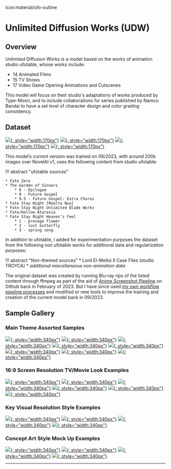 icon:material/ufo-outline
# Unlimited Diffusion Works (UDW)
## Overview

Unlimited Diffusion Works is a model based on the works of animation studio ufotable, whose works include:

* 14 Animated Films
* 15 TV Shows 
* 17 Video Game Opening Animations and Cutscenes

This model will focus on their studio's adaptations of works produced by Type-Moon, and to include collaborations for series published by Namco Bandai to have a set level of character design and color grading consistency.

## Dataset

[![](./images/overview/dataset/thumb/knkekv1-thumb.png){: style="width:170px"}](./images/overview/dataset/full/knkekv1.jpg)
[![](./images/overview/dataset/thumb/fatezerokv1-thumb.png){: style="width:170px"}](./images/overview/dataset/full/fatezerokv1.jpg)
[![](./images/overview/dataset/thumb/ubwkv1-thumb.png){: style="width:170px"}](./images/overview/dataset/full/ubwkv1.jpg)
[![](./images/overview/dataset/thumb/hf1kv1-thumb.png){: style="width:170px"}](./images/overview/dataset/full/hf1kv1.jpg)


This model’s current version was trained on 09/2023, with around 200k images over NovelAI v1, uses the following content from studio ufotable:

!!! abstract "ufotable sources"
    
    * Fate Zero 
    * The Garden of Sinners
        * 8 - Epilogue
        * 9 - Future Gospel
        * 9.5 - Future Gospel: Extra Chorus
    * Fate Stay Night [Réalta Nua]
    * Fate Stay Night Unlimited Blade Works
    * Fate/Hollow Ataraxia
    * Fate Stay Night Heaven’s Feel
        * 1 - presage flower
        * 2 - lost butterfly
        * 3 - spring song

In addition to ufotable, I added for experimentation purposes the dataset from the following non ufotable works for additional data and regularization purposes:

!!! abstract "Non-themed sources"
    * Lord El-Melloi II Case Files (studio TROYCA)
    * *additional miscellaneous non-animation data*


The original dataset was created by running Blu-ray rips of the listed content through ffmpeg as part of the aid of [Anime Screenshot Pipeline](https://github.com/cyber-meow/anime_screenshot_pipeline) on Github back in February of 2023. But I have since used [my own workflow pipeline processes](./udwpipeline.md) and modified or new tools to improve the training and creation of the current model back in 09/2023.


## Sample Gallery

### Main Theme Assorted Samples

[![](./images/overview/keyvisual/full/71966-357371757.png){: style="width:340px"}](./images/overview/keyvisual/full/71966-357371757.png)
[![](./images/overview/keyvisual/full/73082-256545115.png){: style="width:340px"}](./images/overview/keyvisual/full/73082-256545115.png)
[![](./images/overview/keyvisual/full/72307-3288374492.png){: style="width:340px"}](./images/overview/keyvisual/full/72307-3288374492.png)
[![](./images/overview/keyvisual/full/72333-3049597417.png){: style="width:340px"}](./images/overview/keyvisual/full/72333-3049597417.png)
[![](./images/overview/blurayres/73815-2911211619.png){: style="width:340px"}](./images/overview/blurayres/73815-2911211619.png)
[![](./images/overview/blurayres/74919-646950122.png){: style="width:340px"}](./images/overview/blurayres/74919-646950122.png)
[![](./images/overview/conceptart/71234-3241660550.png){: style="width:340px"}](./images/overview/conceptart/71234-3241660550.png)
[![](./images/overview/conceptart/107655-3787594491.png){: style="width:340px"}](./images/overview/conceptart/107655-3787594491.png)

### 16:9 Screen Resolution TV/Movie Look Examples

[![](./images/overview/blurayres/68981-3336393614.png){: style="width:340px"}](./images/overview/blurayres/68981-3336393614.png)
[![](./images/overview/blurayres/68792-2210440585.png){: style="width:340px"}](./images/overview/blurayres/68792-2210440585.png)
[![](./images/overview/blurayres/87508-1453217043.png){: style="width:340px"}](./images/overview/blurayres/87508-1453217043.png)
[![](./images/overview/blurayres/87590-2557507210.png){: style="width:340px"}](./images/overview/blurayres/87590-2557507210.png)
[![](./images/overview/blurayres/88147-1535975933.png){: style="width:340px"}](./images/overview/blurayres/88147-1535975933.png)
[![](./images/overview/blurayres/98315-3984287718.png){: style="width:340px"}](./images/overview/blurayres/98315-3984287718.png)

### Key Visual Resolution Style Examples

[![](./images/overview/keyvisual/thumb/Layer-9-Crop.png){: style="width:340px"}](./images/overview/keyvisual/full/61824-1959696816.png)
[![](./images/overview/keyvisual/thumb/Layer-10-Crop.png){: style="width:340px"}](./images/overview/keyvisual/full/55835-2128820733.png)
[![](./images/overview/keyvisual/thumb/Layer-11-Crop.png){: style="width:340px"}](./images/overview/keyvisual/full/60607-3231689894.png)
[![](./images/overview/keyvisual/thumb/Layer-13-Crop.png){: style="width:340px"}](./images/overview/keyvisual/full/01470-2327565163.png)

### Concept Art Style Mock Up Examples

[![](./images/overview/conceptart/63265-885359435.png){: style="width:340px"}](./images/overview/conceptart/63265-885359435.png)
[![](./images/overview/conceptart/63291-3832714336.png){: style="width:340px"}](./images/overview/conceptart/63291-3832714336.png)
[![](./images/overview/conceptart/63322-1230264608.png){: style="width:340px"}](./images/overview/conceptart/63322-1230264608.png)
[![](./images/overview/conceptart/63324-2435138676.png){: style="width:340px"}](./images/overview/conceptart/63324-2435138676.png)

----
